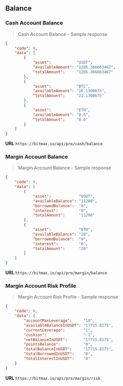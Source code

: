 ## Balance

### Cash Account Balance 

> Cash Account Balance - Sample response 

```json
{
    "code": 0,
    "data": [
        {
            "asset":           "USDT",
            "availableAmount": "1285.366663467",
            "totalAmount":     "1285.366663467"
        },
        {
            "asset":           "BTC",
            "availableAmount": "16.1308675",
            "totalAmount":     "22.1308675"
        },
        {
            "asset":           "ETH",
            "availableAmount": "0.6",
            "totalAmount":     "0.6"
        }
    ]
}
```

**URL** `https://bitmax.io/api/pro/cash/balance`


### Margin Account Balance 

> Margin Account Balance - Sample response 

```json
{
    "code": 0,
    "data": [
        {
            "asset":            "USDT",
            "availableBalance": "11200",
            "borrowedBalance":  "0",
            "interest":         "0",
            "totalAmount":      "11200"
        },
        {
            "asset":            "ETH",
            "availableBalance": "20",
            "borrowedBalance":  "0",
            "interest":         "0",
            "totalAmount":      "20"
        }
    ]
}
```

**URL** `https://bitmax.io/api/pro/margin/balance`


### Margin Account Risk Profile

> Margin Account Risk Profile - Sample response 

```json
{
    "code": 0,
    "data": {
        "accountMaxLeverage":     "10",
        "availableBalanceInUSDT": "17715.8175",
        "currentLeverage":        "1",
        "cushion":                "-1",
        "netBalanceInUSDT":       "17715.8175",
        "pointsBalance":          "0",
        "totalBalanceInUSDT":     "17715.8175",
        "totalBorrowedInUSDT":    "0",
        "totalInterestInUSDT":    "0"
    }
}
```

**URL** `https://bitmax.io/api/pro/margin/risk`


